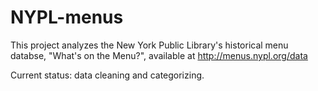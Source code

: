 # NYPL-menus
This project analyzes the New York Public Library's historical menu databse, "What's on the Menu?", available at <http://menus.nypl.org/data>

Current status: data cleaning and categorizing.
